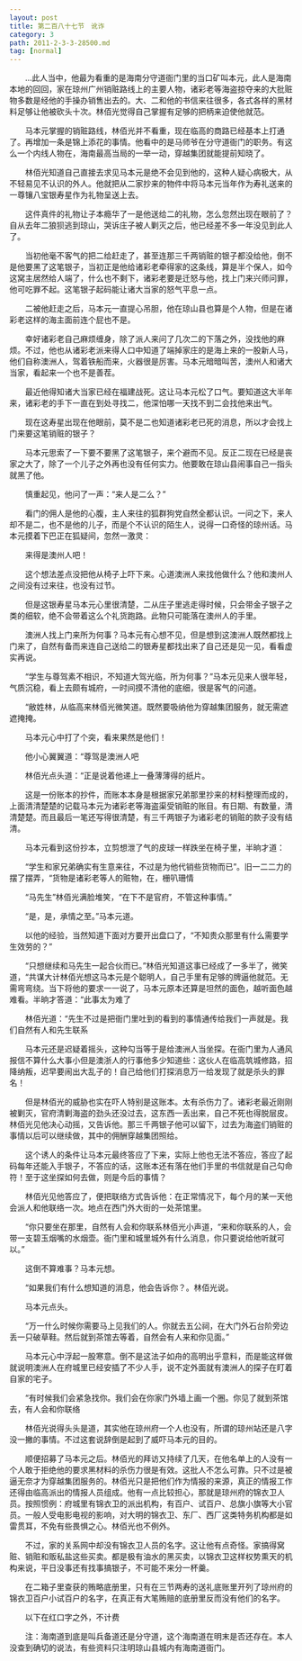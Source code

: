```yaml
---
layout: post
title: 第二百八十七节　讹诈
category: 3
path: 2011-2-3-3-28500.md
tag: [normal]
---
```


　　…此人当中，他最为看重的是海南分守道衙门里的当口矿叫本元，此人是海南本地的回回，家在琼州广州销赃路线上的主要人物，诸彩老等海盗掠夺来的大批赃物多数是经他的手操办销售出去的。大、二和他的书信来往很多，各式各样的黑材料足够让他被砍头十次。林佰光觉得自己掌握有足够的把柄来迫使他就范。

　　马本元掌握的销赃路线，林佰光并不看重，现在临高的商路已经基本上打通了。再增加一条是锦上添花的事情。他看中的是马师爷在分守道衙门的职务。有这么一个内线人物在，海南最高当局的一举一动，穿越集团就能提前知晓了。

　　林佰光知道自己直接去求见马本元是绝不会见到他的，这种人疑心病极大，从不轻易见不认识的外人。他就把从二家抄来的物件中将马本元当年作为寿礼送来的一尊镶八宝银寿星作为礼物呈送上去。

　　这件真件的礼物让子本瘾华了一是他送给二的礼物，怎么忽然出现在眼前了？自从去年二狼狈逃到琼山，哭诉庄子被人剿灭之后，他已经差不多一年没见到此人了。

　　当初他毫不客气的把二给赶走了，甚至连那三千两销赃的银子都没给他，倒不是他要黑了这笔银子，当初正是他给诸彩老牵得家的这条线，算是半个保人，如今这窝主居然给人端了，什么也不剩下，诸彩老要是迁怒与他，找上门来兴师问罪，他可吃罪不起。这笔银子起码能让诸大当家的怒气平息一点。

　　二被他赶走之后，马本元一直提心吊胆，他在琼山县也算是个人物，但是在诸彩老这样的海主面前连个屁也不是。

　　幸好诸彩老自己麻烦缠身，除了派人来问了几次二的下落之外，没找他的麻烦。不过，他也从诸彩老派来得人口中知道了端掉家庄的是海上来的一股新人马，他们自称澳洲人，驾着铁船而来，火器很是厉害。马本元暗暗叫苦，澳州人和诸大当家，看起来一个也不是善茬。

　　最近他得知诸大当家已经在福建战死。这让马本元松了口气。要知道这大半年来，诸彩老的手下一直在到处寻找二，他深怕哪一天找不到二会找他来出气。

　　现在这寿星出现在他眼前，莫不是二也知道诸彩老已死的消息，所以才会找上门来要这笔销赃的银子？

　　马本元思索了一下要不要黑了这笔银子，来个避而不见。反正二现在已经是丧家之大了，除了一个儿子之外再也没有任何实力。他要敢在琼山县闹事自己一指头就黑了他。

　　慎重起见，他问了一声：“来人是二么？”

　　看门的佣人是他的心腹，主人来往的狐群狗党自然全都认识。一问之下，来人却不是二，也不是他的儿子，而是个不认识的陌生人，说得一口奇怪的琼州话。马本元摸着下巴正在狐疑间，忽然一激灵：

　　来得是澳州人吧！

　　这个想法差点没把他从椅子上吓下来。心道澳洲人来找他做什么？他和澳州人之间没有过来往，也没有过节。

　　但是这银寿星马本元心里很清楚，二从庄子里逃走得时候，只会带金子银子之类的细软，绝不会带着这么个礼货跑路。此物只可能落在澳州人的手里。

　　澳洲人找上门来所为何事？马本元有心想不见，但是想到这澳洲人既然都找上门来了，自然有备而来连自己送给二的银寿星都找出来了自己还是见一见，看看虚实再说。

　　“学生与尊驾素不相识，不知道大驾光临，所为何事？”马本元见来人很年轻，气质沉稳，看上去颇有城府，一时间摸不清他的底细，很是客气的问道。

　　“敝姓林，从临高来林佰光微笑道。既然要吸纳他为穿越集团服务，就无需遮遮掩掩。

　　马本元心中打了个突，看来果然是他们！

　　他小心翼翼道：“尊驾是澳洲人吧

　　林佰光点头道：“正是说着他递上一叠薄薄得的纸片。

　　这是一份账本的抄件，而账本本身是根据家兄弟那里抄来的材料整理而成的，上面清清楚楚的记载马本元为诸彩老等海盗渠受销赃的账目。有日期、有数量，清清楚楚。而且最后一笔还写得很清楚，有三千两银子为诸彩老的销赃的款子没有结清。

　　马本元看到这份抄本，立剪想泄了气的皮球一样跌坐在椅子里，半晌才道：

　　“学生和家兄弟确实有生意来往，不过是为他代销些货物而已”。旧一二二力的摆了摆弄，“货物是诸彩老等人的赃物，在，栅叭珊情

　　“马先生”林佰光满脸堆笑，“在下不是官府，不管这种事情。”

　　“是，是，承情之至。”马本元道。

　　以他的经验，当然知道下面对方要开出盘口了，“不知贵众那里有什么需要学生效劳的？”

　　“只想继续和马先生一起合伙而已。”林佰光知道这事已经成了一多半了，微笑道，“共谋大计林佰光想这马本元是个聪明人，自己手里有足够的牌逼他就范。无需弯弯绕。当下将他的要求一一说了，马本元原本还算是坦然的面色，越听面色越难看。半晌才答道：“此事太为难了

　　林佰光道：“先生不过是把衙门里吐到的看到的事情通传给我们一声就是。我们自然有人和先生联系

　　马本元还是迟疑着摇头，这种勾当等于是给澳洲人当坐探。在衙门里为人通风报信不算什么大事小但是澳浙人的行事他多少知道些：这伙人在临高筑城修路，招降纳叛，迟早要闹出大乱子的！自己给他们打探消息万一给发现了就是杀头的罪名！

　　但是林佰光的威胁也实在吓人特别是这账本。太有杀伤力了。诸彩老最近刚刚被剿灭，官府清剿海盗的劲头还没过去，这东西一丢出来，自己不死也得脱层皮。林佰光见他决心动摇，又告诉他。那三千两银子他可以留下，过去为海盗们销赃的事情以后可以继续做，其中的佣酬穿越集团照给。

　　这个诱人的条件让马本元最终答应了下来，实际上他也无法不答应，答应了起码每年还能入手银子，不答应的话，这账本还有落在他们手里的书信就是自己勾命符！至于这坐探如何去做，则是今后的事情？

　　林佰光见他答应了，便把联络方式告诉他：在正常情况下，每个月的某一天他会派人和他联络一次。地点在西门外大街的一处茶馆里。

　　“你只要坐在那里，自然有人会和你联系林佰光小声道，“来和你联系的人，会带一支碧玉烟嘴的水烟壶。衙门里和城里城外有什么消息，你只要说给他听就可以。”

　　这倒不算难事？马本元想。

　　“如果我们有什么想知道的消息，他会告诉你？。林佰光说。

　　马本元点头。

　　“万一什么时候你需要马上见我们的人。你就去五公祠，在大门外石台阶旁边丢一只破草鞋。然后就到茶馆去等着，自然会有人来和你见面。”

　　马本元心中浮起一股寒意。倒不是这法子如舟的高明出乎意料，而是能这样做就说明澳洲人在府城里已经安插了不少人手，说不定外面就有澳洲人的探子在盯着自家的宅子。

　　“有时候我们会紧急找你。我们会在你家门外墙上画一个圈。你见了就到茶馆去，有人会和你联络

　　林佰光说得头头是道，其实他在琼州府一个人也没有，所谓的琼州站还是八字没一撇的事情。不过这套说辞倒是起到了威吓马本元的目的。

　　顺便招募了马本元之后。林佰光的拜访又持续了几天，在他名单上的人没有一个人敢于拒绝他的要求黑材料的杀伤力很是有效。这批人不怎么可靠。只不过是被逼无奈才为穿越集团服务的。林佰光只是把他们作为情报的来源，真正的情报工作还得由临高派出的情报人员组成。他有一点比较担心，那就是琼州府的锦衣卫人员。按照惯例：府城里有锦衣卫的派出机构，有百户、试百户、总旗小旗等大小官员。一般人受电影电视的影响，对大明的锦衣卫、东厂、西厂这类特务机构都是如雷贯耳，不免有些畏惧之心。林佰光也不例外。

　　不过，家的关系网中却没有锦衣卫人员的名字。这让他有点奇怪。家搞得窝赃、销赃和贩私盐这些买卖。都是极有油水的黑买卖，以锦衣卫这样权势熏天的机构来说，平日没事还有找事搞银子，不可能不来分一杯羹。

　　在二箱子里查获的贿略底册里，只有在三节两寿的送礼底账里开列了琼州府的锦衣卫百户小试百户的名字，在真正有大笔贿赔的底册里反而没有他们的名字。

　　以下在红口字之外，不计费

　　注：海南道到底是叫兵备道还是分守道，这个海南道在明末是否还存在。本人没查到确切的说法，有些资料只注明琼山县城内有海南道衙门。